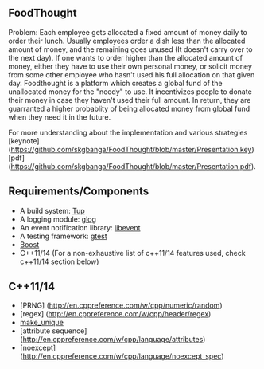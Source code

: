 FoodThought
----

Problem: Each employee gets allocated a fixed amount of money daily to order their lunch. Usually employees order a dish less than the allocated amount of money, and the remaining goes unused (It doesn't carry over to the next day). If one wants to order higher than the allocated amount of money, either they have to use their own personal money, or solicit money from some other employee who hasn't used his full allocation on that given day. Foodthought is a platform which creates a global fund of the unallocated money for the "needy" to use. It incentivizes people to donate their money in case they haven't used their full amount. In return, they are guarranted a higher probablity of being allocated money from global fund when they need it in the future. 

For more understanding about the implementation and various strategies [keynote] (https://github.com/skgbanga/FoodThought/blob/master/Presentation.key) [pdf] (https://github.com/skgbanga/FoodThought/blob/master/Presentation.pdf).


Requirements/Components
----

- A build system: [Tup](http://gittup.org/tup/)
- A logging module: [glog](https://github.com/google/glog)
- An event notification library: [libevent](http://libevent.org)
- A testing framework: [gtest](https://github.com/google/googletest/)
- [Boost](http://www.boost.org)
- C++11/14 (For a non-exhaustive list of c++11/14 features used, check c++11/14 section below)


C++11/14
----

- [PRNG] (http://en.cppreference.com/w/cpp/numeric/random)
- [regex] (http://en.cppreference.com/w/cpp/header/regex)
- [make_unique](http://en.cppreference.com/w/cpp/memory/unique_ptr/make_unique)
- [attribute sequence] (http://en.cppreference.com/w/cpp/language/attributes)
- [noexcept] (http://en.cppreference.com/w/cpp/language/noexcept_spec)
